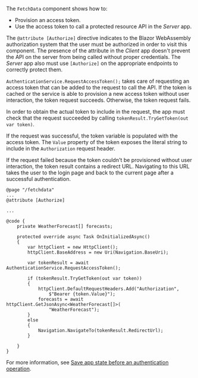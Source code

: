 The `FetchData` component shows how to:

* Provision an access token.
* Use the access token to call a protected resource API in the *Server* app.

The `@attribute [Authorize]` directive indicates to the Blazor WebAssembly authorization system that the user must be authorized in order to visit this component. The presence of the attribute in the *Client* app doesn't prevent the API on the server from being called without proper credentials. The *Server* app also must use `[Authorize]` on the appropriate endpoints to correctly protect them.

`AuthenticationService.RequestAccessToken();` takes care of requesting an access token that can be added to the request to call the API. If the token is cached or the service is able to provision a new access token without user interaction, the token request succeeds. Otherwise, the token request fails.

In order to obtain the actual token to include in the request, the app must check that the request succeeded by calling `tokenResult.TryGetToken(out var token)`. 

If the request was successful, the token variable is populated with the access token. The `Value` property of the token exposes the literal string to include in the `Authorization` request header.

If the request failed because the token couldn't be provisioned without user interaction, the token result contains a redirect URL. Navigating to this URL takes the user to the login page and back to the current page after a successful authentication.

```razor
@page "/fetchdata"
...
@attribute [Authorize]

...

@code {
    private WeatherForecast[] forecasts;

    protected override async Task OnInitializedAsync()
    {
        var httpClient = new HttpClient();
        httpClient.BaseAddress = new Uri(Navigation.BaseUri);

        var tokenResult = await AuthenticationService.RequestAccessToken();

        if (tokenResult.TryGetToken(out var token))
        {
            httpClient.DefaultRequestHeaders.Add("Authorization", 
                $"Bearer {token.Value}");
            forecasts = await httpClient.GetJsonAsync<WeatherForecast[]>(
                "WeatherForecast");
        }
        else
        {
            Navigation.NavigateTo(tokenResult.RedirectUrl);
        }

    }
}
```

For more information, see [Save app state before an authentication operation](xref:security/blazor/webassembly/additional-scnearios#save-app-state-before-an-authentication-operation).
